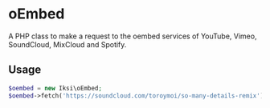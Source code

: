 # oEmbed

A PHP class to make a request to the oembed services of YouTube, Vimeo, SoundCloud, MixCloud and Spotify.

## Usage

```PHP
$oembed = new Iksi\oEmbed;
$oembed->fetch('https://soundcloud.com/toroymoi/so-many-details-remix');
```
